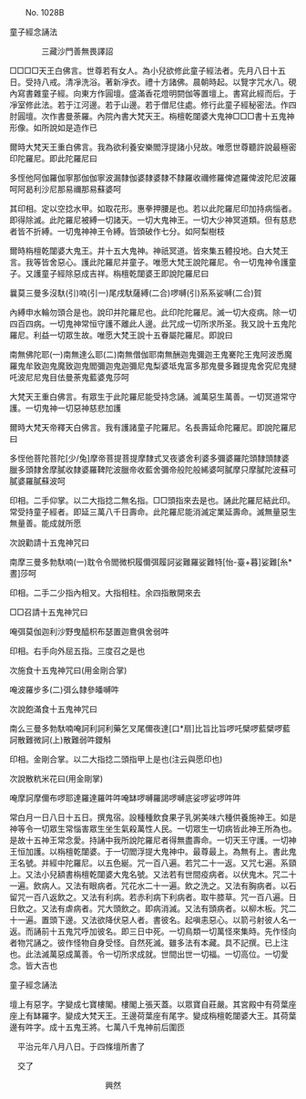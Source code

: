 ﻿　　No. 1028B

童子經念誦法

　　　　三藏沙門善無畏譯詔


□□□□天王白佛言。世尊若有女人。為小兒欲修此童子經法者。先月八日十五日。受持八戒。清凈洗浴。著新凈衣。禮十方諸佛。晨朝時起。以覽字咒水八。硯內寫書雜童子經。向東方作圓壇。盛滿香花燈明閼伽等置壇上。書寫此經而后。于凈室修此法。若于江河邊。若于山邊。若于僧尼住處。修行此童子經秘密法。作四肘圓壇。次作書曼荼羅。內院內書大梵天王。栴檀乾闥婆大鬼神□□□書十五鬼神形像。如所說如是造作已

爾時大梵天王重白佛言。我為欲利養安樂閻浮提諸小兒故。唯愿世尊聽許說最極密印陀羅尼。即此陀羅尼曰

多恎他阿伽羅伽寧那伽伽寧波漏隸伽婆隸婆隸不隸羅收禰修羅俾遮羅俾波陀尼波羅呵阿曷利沙尼那易禰那易蘇婆呵

其印相。定以空捻水甲。如取花形。惠拳押腰是也。若以此陀羅尼印加持病惱者。即得除滅。此陀羅尼被縛一切諸天。一切大鬼神王。一切大少神冥道類。但有慈悲者皆不折縛。一切鬼神神王令縛。皆頭破作七分。如阿梨樹枝

爾時栴檀乾闥婆大鬼王。并十五大鬼神。神祇冥道。皆來集五體投地。白大梵王言。我等皆舍惡心。護此陀羅尼并童子。唯愿大梵王說陀羅尼。令一切鬼神令護童子。又護童子經除惡成吉祥。栴檀乾闥婆王即說陀羅尼曰

曩莫三曼多沒馱(引)喃(引一)尾戌馱薩縛(二合)啰嚩(引)系系娑嚩(二合)賀

內縛申水輪勿頭合是也。說印并陀羅尼也。此印陀陀羅尼。滅一切大疫病。除一切四百四病。一切鬼神常恒守護不離此人邊。此咒成一切所求所圣。我又說十五鬼陀羅尼。利益一切眾生故。唯愿大梵王說十五眷屬陀羅尼。即說曰

南無佛陀耶(一)南無達么耶(二)南無僧伽耶南無酬迦鬼彌迦王鬼騫陀王鬼阿波悉魔羅鬼牟致迦鬼魔致迦鬼閻彌迦鬼迦彌尼鬼梨婆坻鬼富多那鬼曼多難提鬼舍究尼鬼揵吒波尼尼鬼目佉曼荼鬼藍婆鬼莎呵

大梵天王重白佛言。有眾生于此陀羅尼能受持念誦。滅萬惡生萬善。一切冥道常守護。一切鬼神一切惡神慈悲加護

爾時大梵天帝釋天白佛言。我有護諸童子陀羅尼。名長壽延命陀羅尼。即說陀羅尼曰

多恎他菩陀菩陀[少/兔]摩帝菩提菩提摩隸式叉夜婆舍利婆多彌婆羅陀頭隸頭隸婆臘多頭隸舍摩膩收隸婆羅鞞陀波臘帝收藍舍彌帝般陀般絺婆呵膩摩只摩膩陀波蘇可膩婆羅膩蘇波呵

印相。二手仰掌。以二大指捻二無名指。□□頭指來去是也。誦此陀羅尼結此印。常受持童子經者。即延三萬八千日壽命。此陀羅尼能消滅定業延壽命。滅無量惡生無量善。能成就所愿

次說勸請十五鬼神咒曰

南摩三曼多勃馱喃(一)耽令令閻微枳履儞弭履訶娑難羅娑難特[怡-臺+暮]娑難[糸*晝]莎呵

印相。二手二少指內相叉。大指相柱。余四指散開來去

□□召請十五鬼神咒曰

唵弭莫伽迦利沙野曳醯枳布瑟置迦鴦俱舍弱吽

印相。右手向外屈五指。三度召之是也

次施食十五鬼神咒曰(用金剛合掌)

唵波羅步多(二)弭么隸參皤嚩吽

次說飽滿食十五鬼神咒曰

南么三曼多勃馱喃唵訶利訶利藥乞叉尾儞夜達[口*扇]比旨比旨啰吒檗啰藍檗啰藍訶散難微訶(上)散難弱吽鑁斛

印相。金剛合掌。以二大指捻二頭指甲上是也(注云與愿印也)

次說散粇米花曰(用金剛掌)

唵摩訶摩儞布啰耶達羅達羅吽吽唵缽啰嚩羅謁啰嚩底娑啰娑啰吽吽

常白月一日八日十五日。撰鬼宿。設種種飲食果子乳粥美味六種供養施神王。如是神等令一切眾生常惱害眾生坐生氣殺萬性人民。一切眾生一切病皆此神王所為也。是故十五神王常念愛。持誦中我所說陀羅尼者得無盡壽命。一切天王守護。一切神王恒加護。以栴檀乾闥婆。于一切閻浮提大鬼神中。最尊最上。為無有上。書此鬼王名號。并經中陀羅尼。以五色綖。咒一百八遍。若咒二十一返。又咒七遍。系頸上。又法小兒額書栴檀乾闥婆大鬼名號。又法若有世間疫病者。以伏鬼木。咒二十一遍。飲病人。又法有眼病者。咒花水二十一遍。飲之洗之。又法有胸病者。以石留咒一百八返飲之。又法有利病。若赤利病下利病者。取牛膝草。咒一百八遍。日日飲之。又法有虐病者。咒大頭飲之。即病消滅。又法有頭病者。以柳木板。咒二十一遍。置頭下邊。又法欲降伏惡人者。書彼名。起嗔恚惡心。以箭弓射彼人名一返。而誦前十五鬼咒呼加彼名。即三日中死。一切鳥類一切萬怪來集時。先作怪向者物咒誦之。彼作怪物自身受怪。自然死滅。雖多法有本藏。具不記撰。已上注也。此法滅萬惡成萬善。令一切所求成就。世間出世一切福。一切高位。一切愛念。皆大吉也

童子經念誦法

壇上有惡字。字變成七寶樓閣。樓閣上張天蓋。以眾寶自莊嚴。其宮殿中有荷葉座座上有缽羅字。變成大梵天王。王邊荷葉座有尾字。變成栴檀乾闥婆大王。其荷葉邊有吽字。成十五鬼王將。七萬八千鬼神前后圍匝

　平治元年八月八日。于四條壇所書了

　交了

　　　　　　　　　　　　興然
